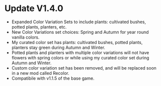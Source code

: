 ﻿# Update V1.4.0
* Expanded Color Variation Sets to include plants: cultivated bushes, potted plants, planters, etc. 
* New Color Variations set choices: Spring and Autumn for year round vanilla colors.
* My curated color set has plants: cultivated bushes, potted plants, planters stay green during Autumn and Winter. 
* Potted plants and planters with multiple color variations will not have flowers with spring colors or while using my curated color set during Autumn and Winter.
* Custom color variation set has been removed, and will be replaced soon in a new mod called Recolor.
* Compatibile with v1.1.5 of the base game.